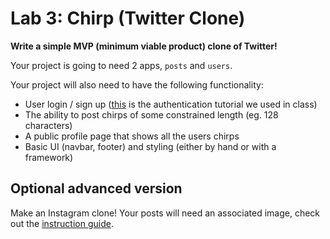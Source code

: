 # Lab 3: Chirp (Twitter Clone)

**Write a simple MVP (minimum viable product) clone of Twitter!**

Your project is going to need 2 apps, `posts` and `users`.


Your project will also need to have the following functionality:
* User login / sign up ([this](https://learndjango.com/tutorials/django-login-and-logout-tutorial) is the authentication tutorial we used in class)
* The ability to post chirps of some constrained length (eg. 128 characters)
* A public profile page that shows all the users chirps
* Basic UI (navbar, footer) and styling (either by hand or with a framework)

## Optional advanced version

Make an Instagram clone! Your posts will need an associated image, check out the [instruction guide](../docs/08%20Uploading%20Files.md).
